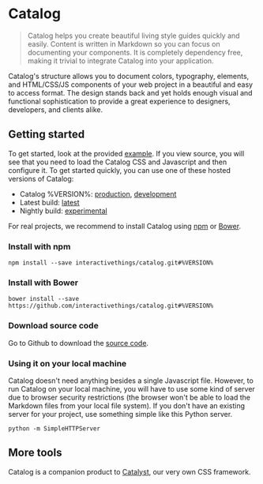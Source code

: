 # Catalog

> Catalog helps you create beautiful living style guides quickly and easily. Content is written in Markdown so you can focus on documenting your components. It is completely dependency free, making it trivial to integrate Catalog into your application.

Catalog's structure allows you to document colors, typography, elements, and HTML/CSS/JS components of your web project in a beautiful and easy to access format. The design stands back and yet holds enough visual and functional sophistication to provide a great experience to designers, developers, and clients alike.

## Getting started

To get started, look at the provided [example](#/example). If you view source, you will see that you need to load the Catalog CSS and Javascript and then configure it. To get started quickly, you can use one of these hosted versions of Catalog:

* Catalog %VERSION%: [production](http://interactivethings.github.io/catalog/%VERSION%/catalog.min.js), [development](http://interactivethings.github.io/catalog/%VERSION%/catalog.js)
* Latest build: [latest](http://interactivethings.github.io/catalog/catalog.js)
* Nightly build: [experimental](http://interactivethings.github.io/catalog/nightly/catalog.js)

For real projects, we recommend to install Catalog using [npm](https://www.npmjs.org/) or [Bower](http://bower.io/).

### Install with npm

```specimen-code
npm install --save interactivethings/catalog.git#%VERSION%
```

### Install with Bower

```specimen-code
bower install --save https://github.com/interactivethings/catalog.git#%VERSION%
```

### Download source code

Go to Github to download the [source code](https://github.com/interactivethings/catalog/).

### Using it on your local machine

Catalog doesn't need anything besides a single Javascript file. However, to run Catalog on your local machine, you will have to use some kind of server due to browser security restrictions (the browser won't be able to load the Markdown files from your local file system). If you don't have an existing server for your project, use something simple like this Python server.

```specimen-code
python -m SimpleHTTPServer
```

## More tools

Catalog is a companion product to [Catalyst](http://interactivethings.github.io/catalyst/), our very own CSS framework.

